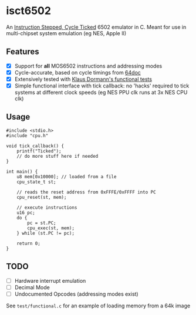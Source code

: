 # isct6502

An [Instruction Stepped, Cycle Ticked][1] 6502 emulator in C. Meant for use in 
multi-chipset system emulation (eg NES, Apple II)

## Features

- [X] Support for **all** MOS6502 instructions and addressing modes
- [X] Cycle-accurate, based on cycle timings from [64doc][2]
- [X] Extensively tested with [Klaus Dormann's functional tests][3]
- [X] Simple functional interface with tick callback: no 'hacks' required to 
      tick systems at different clock speeds (eg NES PPU clk runs at 3x NES CPU clk)

## Usage

```
#include <stdio.h>
#include "cpu.h"

void tick_callback() {
    printf("Ticked");
    // do more stuff here if needed
}

int main() {
    u8 mem[0x10000]; // loaded from a file
    cpu_state_t st;
    
    // reads the reset address from 0xFFFE/0xFFFF into PC
    cpu_reset(st, mem);

    // execute instructions
    u16 pc;
    do {
        pc = st.PC;
        cpu_exec(st, mem);
    } while (st.PC != pc);

    return 0;
}
```

## TODO

- [ ] Hardware interrupt emulation
- [ ] Decimal Mode
- [ ] Undocumented Opcodes (addressing modes exist)

See `test/functional.c` for an example of loading memory from a 64k image

[1]: https://floooh.github.io/2019/12/13/cycle-stepped-6502.html#instruction-stepped-and-cycle-ticked
[2]: http://atarihq.com/danb/files/64doc.txt
[3]: https://github.com/Klaus2m5/6502_65C02_functional_tests
